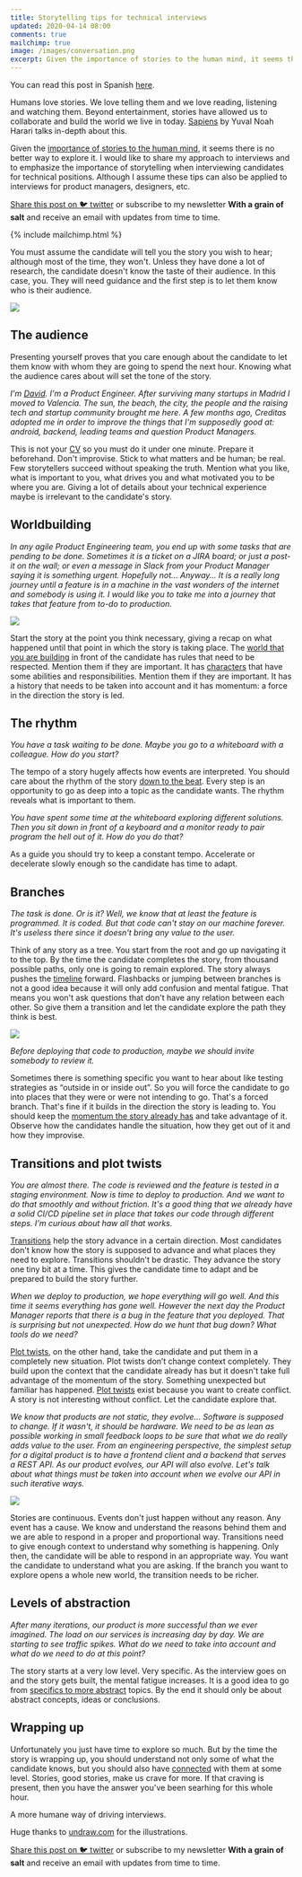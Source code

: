 ```yaml
---
title: Storytelling tips for technical interviews
updated: 2020-04-14 08:00
comments: true
mailchimp: true
image: /images/conversation.png
excerpt: Given the importance of stories to the human mind, it seems there is no better way to explore it. This applies for technical interviews too.
---
```


You can read this post in Spanish [here](/es/storytelling-tips-technical-interviews).

Humans love stories. We love telling them and we love reading, listening and watching them. Beyond entertainment, stories have allowed us to collaborate and build the world we live in today. [Sapiens](https://neilkakkar.com/sapiens.html) by Yuval Noah Harari talks in-depth about this.

Given the [importance of stories to the human mind](https://www.youtube.com/watch?v=LuD2Aa0zFiA), it seems there is no better way to explore it. I would like to share my approach to interviews and to emphasize the importance of storytelling when interviewing candidates for technical positions. Although I assume these tips can also be applied to interviews for product managers, designers, etc.

[Share this post on 🐦 twitter](https://twitter.com/intent/tweet?text={{page.title}}&url={{site.url}}{{page.url}}&via={{site.twitter_username}}&related={{site.twitter_username}}) or subscribe to my newsletter **With a grain of salt** and receive an email with updates from time to time.

{% include mailchimp.html %}

You must assume the candidate will tell you the story you wish to hear; although most of the time, they won't. Unless they have done a lot of research, the candidate doesn't know the taste of their audience. In this case, you. They will need guidance and the first step is to let them know who is their audience.

![](/images/conversation.png)

## The audience

Presenting yourself proves that you care enough about the candidate to let them know with whom they are going to spend the next hour. Knowing what the audience cares about will set the tone of the story.

_I'm [David](https://twitter.com/stanete). I'm a Product Engineer. After surviving many startups in Madrid I moved to Valencia. The sun, the beach, the city, the people and the raising tech and startup community brought me here. A few months ago, Creditas adopted me in order to improve the things that I'm supposedly good at: android, backend, leading teams and question Product Managers._

This is not your [CV](https://www.linkedin.com/in/stanete) so you must do it under one minute. Prepare it beforehand. Don't improvise. Stick to what matters and be human; be real. Few storytellers succeed without speaking the truth. Mention what you like, what is important to you, what drives you and what motivated you to be where you are. Giving a lot of details about your technical experience maybe is irrelevant to the candidate's story.

## Worldbuilding

_In any agile Product Engineering team, you end up with some tasks that are pending to be done. Sometimes it is a ticket on a JIRA board; or just a post-it on the wall; or even a message in Slack from your Product Manager saying it is something urgent. Hopefully not... Anyway... It is a really long journey until a feature is in a machine in the vast wonders of the internet and somebody is using it. I would like you to take me into a journey that takes that feature from to-do to production._

![](/images/worldbuilding.png)

Start the story at the point you think necessary, giving a recap on what happened until that point in which the story is taking place. The [world that you are building](https://www.youtube.com/watch?v=mA6MQHNM2yE) in front of the candidate has rules that need to be respected. Mention them if they are important. It has [characters](https://www.youtube.com/watch?v=QM1tUwpy-yQ) that have some abilities and responsibilities. Mention them if they are important. It has a history that needs to be taken into account and it has momentum: a force in the direction the story is led.

## The rhythm

_You have a task waiting to be done. Maybe you go to a whiteboard with a colleague. How do you start?_

The tempo of a story hugely affects how events are interpreted. You should care about the rhythm of the story [down to the beat](https://www.youtube.com/watch?v=zxw7LGGNLYY). Every step is an opportunity to go as deep into a topic as the candidate wants. The rhythm reveals what is important to them.

_You have spent some time at the whiteboard exploring different solutions. Then you sit down in front of a keyboard and a monitor ready to pair program the hell out of it. How do you do that?_

As a guide you should try to keep a constant tempo. Accelerate or decelerate slowly enough so the candidate has time to adapt.

## Branches

_The task is done. Or is it? Well, we know that at least the feature is programmed. It is coded. But that code can't stay on our machine forever. It's useless there since it doesn't bring any value to the user._

Think of any story as a tree. You start from the root and go up navigating it to the top. By the time the candidate completes the story, from thousand possible paths, only one is going to remain explored. The story always pushes the [timeline](https://www.youtube.com/watch?v=Tv3DFbFAM8A) forward. Flashbacks or jumping between branches is not a good idea because it will only add confusion and mental fatigue. That means you won't ask questions that don't have any relation between each other. So give them a transition and let the candidate explore the path they think is best.

![](/images/destinations.png)

_Before deploying that code to production, maybe we should invite somebody to review it._

Sometimes there is something specific you want to hear about like testing strategies as “outside in or inside out”. So you will force the candidate to go into places that they were or were not intending to go. That's a forced branch. That's fine if it builds in the direction the story is leading to. You should keep the [momentum the story already has](https://www.youtube.com/watch?v=wBwjM6p0Ubw) and take advantage of it. Observe how the candidates handle the situation, how they get out of it and how they improvise.

## Transitions and plot twists

_You are almost there. The code is reviewed and the feature is tested in a staging environment. Now is time to deploy to production. And we want to do that smoothly and without friction. It's a good thing that we already have a solid CI/CD pipeline set in place that takes our code through different steps. I'm curious about haw all that works._

[Transitions](https://www.youtube.com/watch?v=QChWIFi8fOY) help the story advance in a certain direction. Most candidates don't know how the story is supposed to advance and what places they need to explore. Transitions shouldn't be drastic. They advance the story one tiny bit at a time. This gives the candidate time to adapt and be prepared to build the story further.

_When we deploy to production, we hope everything will go well. And this time it seems everything has gone well. However the next day the Product Manager reports that there is a bug in the feature that you deployed. That is surprising but not unexpected. How do we hunt that bug down? What tools do we need?_

[Plot twists](https://www.youtube.com/watch?v=xmlwZlyhf8I), on the other hand, take the candidate and put them in a completely new situation. Plot twists don’t change context completely. They build upon the context that the candidate already has but it doesn't take full advantage of the momentum of the story. Something unexpected but familiar has happened. [Plot twists](https://www.youtube.com/watch?v=eRhW6RgSm3E) exist because you want to create conflict. A story is not interesting without conflict. Let the candidate explore that.

_We know that products are not static, they evolve... Software is supposed to change. If it wasn't, it should be hardware. We need to be as lean as possible working in small feedback loops to be sure that what we do really adds value to the user. From an engineering perspective, the simplest setup for a digital product is to have a frontend client and a backend that serves a REST API. As our product evolves, our API will also evolve. Let's talk about what things must be taken into account when we evolve our API in such iterative ways._

![](/images/animating.png)

Stories are continuous. Events don't just happen without any reason. Any event has a cause. We know and understand the reasons behind them and we are able to respond in a proper and proportional way. Transitions need to give enough context to understand why something is happening. Only then, the candidate will be able to respond in an appropriate way. You want the candidate to understand what you are asking. If the branch you want to explore opens a whole new world, the transition needs to be richer.

## Levels of abstraction

_After many iterations, our product is more successful than we ever imagined. The load on our services is increasing day by day. We are starting to see traffic spikes. What do we need to take into account and what do we need to do at this point?_

The story starts at a very low level. Very specific. As the interview goes on and the story gets built, the mental fatigue increases. It is a good idea to go from [specifics to more abstract](https://www.youtube.com/watch?v=ulm7bcB2xvY) topics. By the end it should only be about abstract concepts, ideas or conclusions.

## Wrapping up

Unfortunately you just have time to explore so much. But by the time the story is wrapping up, you should understand not only some of what the candidate knows, but you should also have [connected](https://www.youtube.com/watch?v=xTM-AdrIpaE) with them at some level. Stories, good stories, make us crave for more. If that craving is present, then you have the answer you've been searhing for this whole hour.

A more humane way of driving interviews.

Huge thanks to [undraw.com](https://undraw.co) for the illustrations.

[Share this post on 🐦 twitter](https://twitter.com/intent/tweet?text={{page.title}}&url={{site.url}}{{page.url}}&via={{site.twitter_username}}&related={{site.twitter_username}}) or subscribe to my newsletter **With a grain of salt** and receive an email with updates from time to time.
